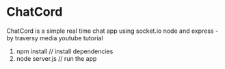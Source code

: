 # ChatCord
ChatCord is a simple real time chat app using socket.io node and express - by traversy media youtube tutorial
1. npm install // install dependencies
2. node server.js // run the app
